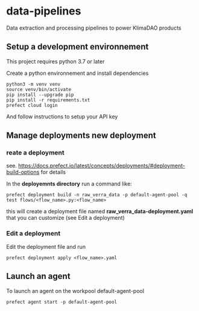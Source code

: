 # data-pipelines

Data extraction and processing pipelines to power KlimaDAO products

## Setup a development environnement

This project requires python 3.7 or later

Create a python environnement and install dependencies

```
python3 -m venv venv
source venv/bin/activate
pip install --upgrade pip
pip install -r requirements.txt
prefect cloud login
```

And follow instructions to setup your API key

## Manage deployments new deployment

### reate a deployment

see. https://docs.prefect.io/latest/concepts/deployments/#deployment-build-options for details

In the **deployemnts directory** run a command like:

`prefect deployment build -n raw_verra_data -p default-agent-pool -q test flows/<flow_name>.py:<flow_name>`

this will create a deployment file named **raw_verra_data-deployment.yaml** that you can customize (see Edit a deployment)

### Edit a deployment

Edit the deployment file and run

`prefect deployment apply <flow_name>.yaml`

## Launch an agent

To launch an agent on the workpool default-agent-pool

`prefect agent start -p default-agent-pool`

